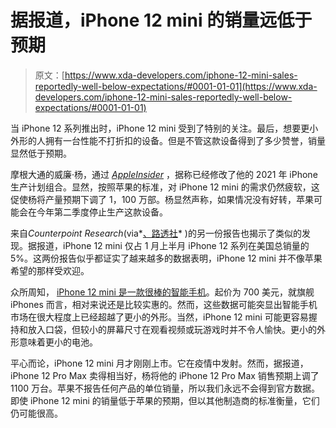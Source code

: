 # 据报道，iPhone 12 mini 的销量远低于预期

> 原文：[https://www.xda-developers.com/iphone-12-mini-sales-reportedly-well-below-expectations/#0001-01-01](https://www.xda-developers.com/iphone-12-mini-sales-reportedly-well-below-expectations/#0001-01-01)

当 iPhone 12 系列推出时，iPhone 12 mini 受到了特别的关注。最后，想要更小外形的人拥有一台性能不打折扣的设备。但是不管这款设备得到了多少赞誉，销量显然低于预期。

摩根大通的威廉·杨，通过 [*AppleInsider*](https://appleinsider.com/articles/21/02/04/apple-may-be-building-more-iphone-12-pro-units-to-meet-strong-demand) ，据称已经修改了他的 2021 年 iPhone 生产计划组合。显然，按照苹果的标准，对 iPhone 12 mini 的需求仍然疲软，这促使杨将产量预期下调了 1，100 万部。杨显然声称，如果情况没有好转，苹果可能会在今年第二季度停止生产这款设备。

来自*Counterpoint Research*(via*[、路透社](https://www.reuters.com/article/us-apple-iphone/apple-iphone-12-mini-sales-slow-as-smaller-smartphones-lose-appeal-report-idUSKBN2A91N0)* )的另一份报告也揭示了类似的发现。据报道，iPhone 12 mini 仅占 1 月上半月 iPhone 12 系列在美国总销量的 5%。这两份报告似乎都证实了越来越多的数据表明，iPhone 12 mini 并不像苹果希望的那样受欢迎。

众所周知， [iPhone 12 mini 是一款很棒的智能手机](https://www.xda-developers.com/apple-iphone-12-mini-hands-on-preview/)。起价为 700 美元，就旗舰 iPhones 而言，相对来说还是比较实惠的。然而，这些数据可能突显出智能手机市场在很大程度上已经超越了更小的外形。当然，iPhone 12 mini 可能更容易握持和放入口袋，但较小的屏幕尺寸在观看视频或玩游戏时并不令人愉快。更小的外形意味着更小的电池。

平心而论，iPhone 12 mini 月才刚刚上市。它在疫情中发射。然而，据报道，iPhone 12 Pro Max 卖得相当好，杨将他的 iPhone 12 Pro Max 销售预期上调了 1100 万台。苹果不报告任何产品的单位销量，所以我们永远不会得到官方数据。即使 iPhone 12 mini 的销量低于苹果的预期，但以其他制造商的标准衡量，它们仍可能很高。